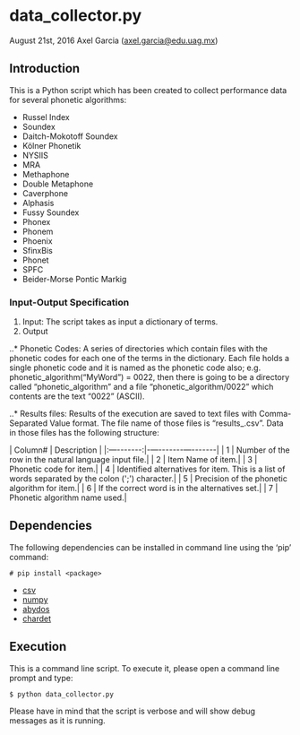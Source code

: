 # data_collector.py
August 21st, 2016
Axel Garcia (axel.garcia@edu.uag.mx)

## Introduction
This is a Python script which has been created to collect performance data for several phonetic algorithms:
* Russel Index
* Soundex
* Daitch-Mokotoff Soundex
* Kölner Phonetik
* NYSIIS
* MRA
* Methaphone
* Double Metaphone
* Caverphone
* Alphasis
* Fussy Soundex
* Phonex
* Phonem
* Phoenix
* SfinxBis
* Phonet
* SPFC
* Beider-Morse Pontic Markig

### Input-Output Specification

1. Input: The script takes as input a dictionary of terms. 
2. Output

..* Phonetic Codes: A series of directories which contain files with the phonetic codes for each one of the terms in the dictionary. Each file holds a single phonetic code and it is named as the phonetic code also; e.g. phonetic_algorithm(“MyWord”) = 0022, then there is going to be a directory called “phonetic_algorithm” and a file “phonetic_algorithm/0022” which contents are the text “0022” (ASCII).

..* Results files: Results of the execution are saved to text files with Comma-Separated Value format. The file name of those files is “results_<algortihm name>.csv”. Data in those files has the following structure:

| Column# |  Description |
|:—-------:|-—-------—-------|
|    1   |  Number of the row in the natural language input file.|
|    2   |  Item Name of item.|
|    3   |  Phonetic code for item.|
|    4   |  Identified alternatives for item. This is a list of words separated by the colon (';') character.|
|    5   |  Precision of the phonetic algorithm for item.|
|    6   |  If the correct word is in the alternatives set.|
|    7   |  Phonetic algorithm name used.|

## Dependencies
The following dependencies can be installed in command line using the ‘pip’ command:
```
# pip install <package>
```

* [csv](https://pypi.python.org/pypi/csv)
* [numpy](https://pypi.python.org/pypi/numpy)
* [abydos](https://pypi.python.org/pypi/abydos)
* [chardet](https://pypi.python.org/pypi/chardet)

## Execution
This is a command line script. To execute it, please open a command line prompt and type:
```
$ python data_collector.py
```

Please have in mind that the script is verbose and will show debug messages as it is running.
